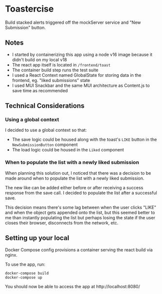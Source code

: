 # Toastercise

Build stacked alerts triggered off the mockServer service and "New Submission" button.

## Notes

- I started by containerizing this app using a node v16 image because it didn't build on my local v18
- The react app itself is located in `/frontend/toast`
- The container build step runs the test suite
- I used a React Context named GlobalState for storing data in the frontend, eg. "liked submissions" state
- I used MUI Snackbar and the same MUI architecture as Content.js to save time as recommended

## Technical Considerations

### Using a global context

I decided to use a global context so that:
- The save logic could be housed along with the toast's `LIKE` button in the `NewSubmissionButton` component
- The load logic could be housed in the `Liked` component

### When to populate the list with a newly liked submission

When planning this solution out, I noticed that there was a decision to be made around when to populate the list with a newly liked submission.

The new like can be added either before or after receiving a success response from the save call. I decided to populate the list after a successful save.

This decision means there's some lag between when the user clicks "LIKE" and when the object gets appended onto the list, but this seemed better to me than instantly populating the list but perhaps losing the state if the user closes their browser, disconnects from the network, etc.

## Setting up your local

Docker Compose config provisions a container serving the react build via nginx. 

To use the app, run:

```
docker-compose build
docker-compose up
```

You should now be able to access the app at http://localhost:8080/
